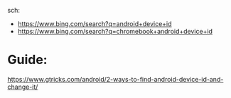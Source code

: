 sch:
- https://www.bing.com/search?q=android+device+id
- https://www.bing.com/search?q=chromebook+android+device+id

# Guide:
https://www.gtricks.com/android/2-ways-to-find-android-device-id-and-change-it/
